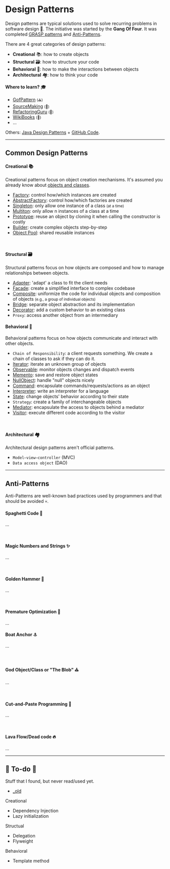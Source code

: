 # Design Patterns

<div class="row row-cols-md-2"><div>

Design patterns are typical solutions used to solve recurring problems in software design 🌺. The initiative was started by the **Gang Of Four**. It was completed [GRASP patterns](https://en.wikipedia.org/wiki/GRASP_(object-oriented_design)) and [Anti-Patterns](https://en.wikipedia.org/wiki/Anti-pattern).

There are 4 great categories of design patterns:

* **Creational** 📚: how to create objects
* **Structural** 🗃️: how to structure your code
* **Behavioral** 📮: how to make the interactions between objects
* **Architectural** 🏘️: how to think your code
</div><div>

**Where to learn?** 🎓

* [GofPattern](https://www.gofpattern.com/index.php) <small>(⛪)</small>
* [SourceMaking](https://sourcemaking.com/design_patterns) <small>(🐲)</small>
* [RefactoringGuru](https://refactoring.guru/design-patterns) <small>(👻)</small>
* [WikiBooks](https://en.wikibooks.org/wiki/Introduction_to_Software_Engineering/Architecture/Design_Patterns) <small>(👻)</small>
* ...

Others: [Java Design Patterns](https://java-design-patterns.com/) + [GitHub Code](https://github.com/iluwatar/java-design-patterns).
</div></div>

<hr class="sep-both">

## Common Design Patterns

<div class="row row-cols-md-2"><div>

#### Creational 📚

Creational patterns focus on object creation mechanisms. It's assumed you already know about [objects and classes](/programming-languages/_paradigm/oo.md#classes-and-objects).

* [Factory](creational/factory.md): control how/which instances are created
* [AbstractFactory](creational/abstract.md): control how/which factories are created
* [Singleton](creational/singleton.md): only allow one instance of a class <small>(at a time)</small>
* [Multiton](creational/multiton.md): only allow n instances of a class at a time
* [Prototype](creational/prototype.md): reuse an object by cloning it when calling the constructor is costly
* [Builder](creational/builder.md): create complex objects step-by-step
* [Object Pool](creational/pool.md): shared reusable instances

<br>

#### Structural 🗃️

Structural patterns focus on how objects are composed and how to manage relationships between objects.

* [Adapter](structural/adapter.md): 'adapt' a class to fit the client needs
* [Facade](structural/facade.md): create a simplified interface to complex codebase
* [Composite](structural/composite.md): uniformize the code for individual objects and composition of objects <small>(e.g., a group of individual objects)</small>
* [Bridge](structural/bridge.md): separate object abstraction and its implementation
* [Decorator](structural/decorator.md): add a custom behavior to an existing class
* `Proxy`: access another object from an intermediary
</div><div>

#### Behavioral 📮

Behavioral patterns focus on how objects communicate and interact with other objects.

* `Chain of Responsibility`: a client requests something. We create a chain of classes to ask if they can do it.
* [Iterator](behavioral/iterator.md): iterate an unknown group of objects
* [Observable](behavioral/observable.md): monitor objects changes and dispatch events
* [Memento](behavioral/memento.md): save and restore object states
* [NullObject](behavioral/nullobject.md): handle "null" objects nicely
* [Command](behavioral/command.md): encapsulate commands/requests/actions as an object
* [Interpreter](behavioral/interpreter.md): write an interpreter for a language
* [State](behavioral/state.md): change objects' behavior according to their state
* `Strategy`: create a family of interchangeable objects
* [Mediator](behavioral/mediator.md): encapsulate the access to objects behind a mediator
* [Visitor](behavioral/visitor.md): execute different code according to the visitor

<br>

#### Architectural 🏘️

Architectural design patterns aren't official patterns. 

* `Model–view–controller` (MVC)
* `Data access object` (DAO)
</div></div>

<hr class="sep-both">

## Anti-Patterns

<div class="row row-cols-md-2"><div>

Anti-Patterns are well-known bad practices used by programmers  and that should be avoided 💀.

#### Spaghetti Code 🍝

...

<br>

#### Magic Numbers and Strings ✨

...

<br>

#### Golden Hammer 🔨

...

<br>

#### Premature Optimization 🐣

...
</div><div>


#### Boat Anchor ⚓

...

<br>

#### God Object/Class or "The Blob" ⛪

...

<br>

#### Cut-and-Paste Programming 📝

...

<br>

#### Lava Flow/Dead code 🔥

...
</div></div>

<hr class="sep-both">

## 👻 To-do 👻

Stuff that I found, but never read/used yet.

<div class="row row-cols-md-2"><div>

* [_old](_old/index.md)

Creational

* Dependency Injection
* Lazy initialization

Structual

* Delegation
* Flyweight
</div><div>

Behavioral

* Template method
</div></div>